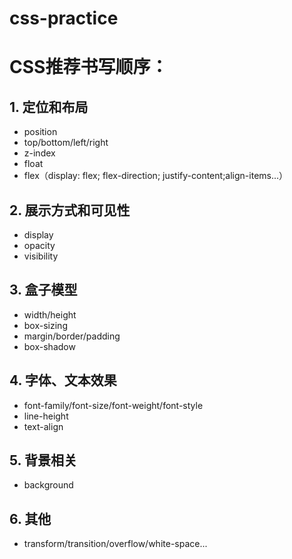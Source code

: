 # css-practice
# CSS推荐书写顺序：
## 1. 定位和布局
- position
- top/bottom/left/right
- z-index
- float
- flex（display: flex; flex-direction; justify-content;align-items...）
## 2. 展示方式和可见性
- display
- opacity
- visibility
## 3. 盒子模型
- width/height
- box-sizing
- margin/border/padding
- box-shadow
## 4. 字体、文本效果
- font-family/font-size/font-weight/font-style
- line-height
- text-align
## 5. 背景相关
- background
## 6. 其他
- transform/transition/overflow/white-space...